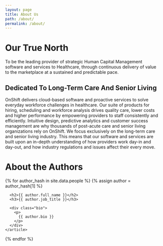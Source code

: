```yaml
---
layout: page
title: About Us
path: /about/
permalink: /about/
---
```


# Our True North

To be the leading provider of strategic Human Capital Management software and services to Healthcare, through continuous delivery of value to the marketplace at a sustained and predictable pace.

## Dedicated To Long-Term Care And Senior Living
OnShift delivers cloud-based software and proactive services to solve everyday workforce challenges in healthcare. Our suite of products for hiring, scheduling and workforce analysis drives quality care, lower costs and higher performance by empowering providers to staff consistently and efficiently. Intuitive design, predictive analytics and customer success management are why thousands of post-acute care and senior living organizations rely on OnShift. We focus exclusively on the long-term care and senior living industry. This means that our software and services are built upon an in-depth understanding of how providers work day-in and day-out, and how industry regulations and issues affect their every move.

# About the Authors

<div class="authors">
  {% for author_hash in site.data.people %}
  {% assign author = author_hash[1] %}
    <article class="author mt-sm" id="author-{{ author_hash[0] }}">

      <h2>{{ author.full_name }}</h2>
      <h3>{{ author.job_title }}</h3>

      <div class="bio">
        <p>
          {{ author.bio }}
        </p>
      </div>
    </article>
  {% endfor %}
</div>
